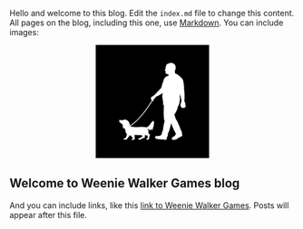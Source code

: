 Hello and welcome to this blog. Edit the `index.md` file to change this content. All pages on the blog, including this one, use [Markdown](https://guides.github.com/features/mastering-markdown/). You can include images:


<center><img src="images/WeenieLogo_black-white.png" alt="Weenie Walker Games logo" width=200 class="center"/></center>


## Welcome to Weenie Walker Games blog

And you can include links, like this [link to Weenie Walker Games](https://www.weeniewalker.com). Posts will appear after this file. 
